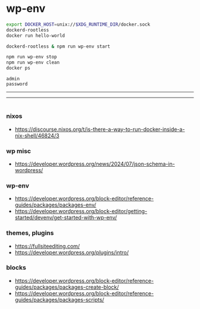 # wp-env

```sh
export DOCKER_HOST=unix://$XDG_RUNTIME_DIR/docker.sock
dockerd-rootless
docker run hello-world

dockerd-rootless & npm run wp-env start

npm run wp-env stop
npm run wp-env clean
docker ps
```

```
admin
password
```

---

---

#

### nixos

- https://discourse.nixos.org/t/is-there-a-way-to-run-docker-inside-a-nix-shell/46824/3

### wp misc

- https://developer.wordpress.org/news/2024/07/json-schema-in-wordpress/

### wp-env

- https://developer.wordpress.org/block-editor/reference-guides/packages/packages-env/
- https://developer.wordpress.org/block-editor/getting-started/devenv/get-started-with-wp-env/

### themes, plugins

- https://fullsiteediting.com/
- https://developer.wordpress.org/plugins/intro/

### blocks

- https://developer.wordpress.org/block-editor/reference-guides/packages/packages-create-block/
- https://developer.wordpress.org/block-editor/reference-guides/packages/packages-scripts/
